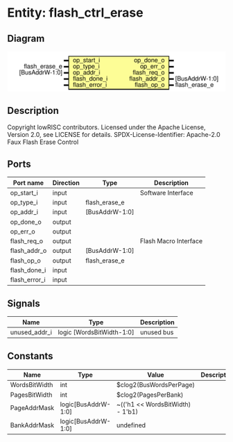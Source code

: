 # Entity: flash_ctrl_erase
## Diagram
![Diagram](flash_ctrl_erase.svg "Diagram")
## Description
Copyright lowRISC contributors.
 Licensed under the Apache License, Version 2.0, see LICENSE for details.
 SPDX-License-Identifier: Apache-2.0
 Faux Flash Erase Control
 
## Ports
| Port name     | Direction | Type           | Description           |
| ------------- | --------- | -------------- | --------------------- |
| op_start_i    | input     |                | Software Interface    |
| op_type_i     | input     | flash_erase_e  |                       |
| op_addr_i     | input     | [BusAddrW-1:0] |                       |
| op_done_o     | output    |                |                       |
| op_err_o      | output    |                |                       |
| flash_req_o   | output    |                | Flash Macro Interface |
| flash_addr_o  | output    | [BusAddrW-1:0] |                       |
| flash_op_o    | output    | flash_erase_e  |                       |
| flash_done_i  | input     |                |                       |
| flash_error_i | input     |                |                       |
## Signals
| Name          | Type                      | Description |
| ------------- | ------------------------- | ----------- |
| unused_addr_i | logic [WordsBitWidth-1:0] | unused bus  |
## Constants
| Name          | Type                | Value                            | Description |
| ------------- | ------------------- | -------------------------------- | ----------- |
| WordsBitWidth | int                 | $clog2(BusWordsPerPage)          |             |
| PagesBitWidth | int                 | $clog2(PagesPerBank)             |             |
| PageAddrMask  | logic[BusAddrW-1:0] | ~(('h1 << WordsBitWidth) - 1'b1) |             |
| BankAddrMask  | logic[BusAddrW-1:0] | undefined                        |             |
